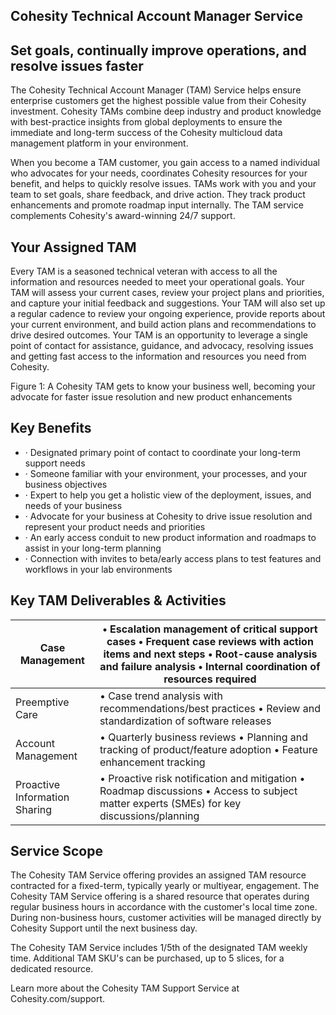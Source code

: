 <!-- image -->

## Cohesity Technical Account Manager Service

## Set goals, continually improve operations, and resolve issues faster

The Cohesity Technical Account Manager (TAM) Service helps ensure enterprise customers get the highest possible value from their Cohesity investment. Cohesity TAMs combine deep industry and product knowledge with best-practice insights from global deployments to ensure the immediate and long-term success of the Cohesity multicloud data management platform in your environment.

When you become a TAM customer, you gain access to a named individual who advocates for your needs, coordinates Cohesity resources for your benefit, and helps to quickly resolve issues. TAMs work with you and your team to set goals, share feedback, and drive action. They track  product enhancements and promote roadmap input internally. The TAM service complements Cohesity's award-winning 24/7 support.

## Your Assigned TAM

Every TAM is a seasoned technical veteran with access to all the information and resources needed to meet your operational goals. Your TAM will assess your current cases, review your project plans and priorities, and capture your initial feedback and suggestions. Your TAM will also set up a regular cadence to review your ongoing experience, provide reports about your current environment, and build action plans and recommendations to drive desired outcomes. Your TAM is an opportunity to leverage a single point of contact for assistance, guidance, and advocacy, resolving issues and getting fast access to the information and resources you need from Cohesity.

<!-- image -->

Figure 1: A Cohesity TAM gets to know your business well, becoming your advocate for faster issue resolution and new product enhancements

<!-- image -->

## Key Benefits

- ·  Designated primary point of contact to coordinate your long-term support needs
- ·  Someone familiar with your environment, your processes, and your business objectives
- ·  Expert to help you get a holistic view of the deployment, issues, and needs of your business
- ·  Advocate for your business at Cohesity to drive issue resolution and represent your product needs and priorities
- ·  An early access conduit to new product information and roadmaps to assist in your long-term planning
- ·  Connection with invites to beta/early access plans to test features and workflows in your lab environments

## Key TAM Deliverables &amp; Activities

| Case Management               | • Escalation management of critical support cases • Frequent case reviews with action items and next steps • Root-cause analysis and failure analysis • Internal coordination of resources required   |
|-------------------------------|-------------------------------------------------------------------------------------------------------------------------------------------------------------------------------------------------------|
| Preemptive Care               | • Case trend analysis with recommendations/best practices • Review and standardization of software releases                                                                                           |
| Account Management            | • Quarterly business reviews • Planning and tracking of product/feature adoption • Feature enhancement tracking                                                                                       |
| Proactive Information Sharing | • Proactive risk notification and mitigation • Roadmap discussions • Access to subject matter experts (SMEs) for key discussions/planning                                                             |

## Service Scope

The Cohesity TAM Service offering provides an assigned TAM resource contracted for a fixed-term, typically yearly or multiyear, engagement. The Cohesity TAM Service offering is a shared resource that operates during regular business hours in accordance with the customer's local time zone. During non-business hours, customer activities will be managed directly by Cohesity Support until the next business day.

The Cohesity TAM Service includes 1/5th of the designated TAM weekly time. Additional TAM SKU's can be purchased, up to 5 slices, for a dedicated resource.

Learn more about the Cohesity TAM Support Service at Cohesity.com/support.

<!-- image -->

<!-- image -->